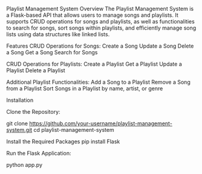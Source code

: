 Playlist Management System
Overview
The Playlist Management System is a Flask-based API that allows users to manage songs and playlists. It supports CRUD operations for songs and playlists, as well as functionalities to search for songs, sort songs within playlists, and efficiently manage song lists using data structures like linked lists.

Features
CRUD Operations for Songs:
Create a Song
Update a Song
Delete a Song
Get a Song
Search for Songs

CRUD Operations for Playlists:
Create a Playlist
Get a Playlist
Update a Playlist
Delete a Playlist

Additional Playlist Functionalities:
Add a Song to a Playlist
Remove a Song from a Playlist
Sort Songs in a Playlist by name, artist, or genre


Installation

Clone the Repository:

git clone https://github.com/your-username/playlist-management-system.git
cd playlist-management-system

Install the Required Packages
pip install Flask

Run the Flask Application:

python app.py


